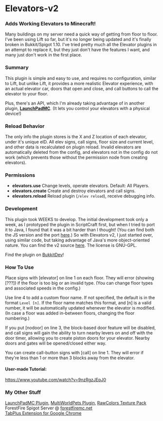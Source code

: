 # Elevators-v2
### Adds Working Elevators to Minecraft!

Many buildings on my server need a quick way of getting from floor to floor. I've been using Lift so far, but it's no longer being updated and it's finally broken in Bukkit/Spigot 1.10. I've tried pretty much all the Elevator plugins in an attempt to replace it, but they just don't have the features I want, and many just don't work in the first place.

### Summary
This plugin is simple and easy to use, and requires no configuration, similar to Lift, but unlike Lift, it provides a more realistic Elevator experience, with an actual elevator car, doors that open and close, and call buttons to call the elevator to your floor.

Plus, there's an API, which I'm already taking advantage of in another plugin, **[LaunchPadMC](http://dev.bukkit.org/projects/launchpad-mc)**. (It lets you control your elevators with a physical device!)

### Reload Behavior
The only info the plugin stores is the X and Z location of each elevator, under it's unique eID. All elev signs, call signs, floor size and current level, and other data is recalculated on plugin reload. Invalid elevators are automatically deleted from the config, and elevators not in the config do not work (which prevents those without the permission node from creating elevators).

### Permissions
- **elevators.use** Change levels, operate elevators. Default: All Players.
- **elevators.create** Create and destroy elevators and call signs.
- **elevators.reload** Reload plugin (`/elev reload`), receive debugging info.

### Development
This plugin took WEEKS to develop. The initial development took only a week, as I prototyped the plugin in ScriptCraft first, but when I tried to port it to Java, I found that it was a bit harder than I thought! (You can find both the JS version and the port [here](https://github.com/Pecacheu/Elevators).) So with Elevators v2, I just started over, using similar code, but taking advantage of Java's more object-oriented nature. You can find the v2 source [here](https://github.com/Pecacheu/Elevators-v2). The license is GNU-GPL.

Find the plugin on [BukkitDev](http://dev.bukkit.org/projects/elevators-v2)!

### How To Use
Place signs with [elevator] on line 1 on each floor. They will error (showing [???]) if the floor is too big or an invalid type. (You can change floor types and associated speeds in the config.)

Use line 4 to add a custom floor name. If not specified, the default is in the format `Level [n]`. If the floor name matches this format, and [n] is a valid number, it will be automatically updated whenever the elevator is modified. (In case a floor was added in-between floors, changing the floor numbering.)

If you put [nodoor] on line 3, the block-based door feature will be disabled, and call signs will gain the ability to turn nearby levers on and off with the door timer, allowing you to create piston doors for your elevator. Nearby doors and gates will be opened/closed either way.

You can create call-button signs with [call] on line 1. They will error if they're less than 1 or more than 3 blocks away from the elevator.

#### User-made Tutorial:
https://www.youtube.com/watch?v=9nzRgzJEpJ0

### My Other Stuff
[LaunchPadMC Plugin](http://dev.bukkit.org/projects/launchpad-mc), [MultiWorldPets Plugin](http://dev.bukkit.org/projects/multiworldpets), [RawColors Texture Pack](http://planetminecraft.com/texture_pack/raw-colors-15-low-contrast-complete-resource-pack)  
ForestFire Spigot Server @ [forestfiremc.net](http://forestfiremc.net)  
[TabPlus Extension for Google Chrome](http://chrome.google.com/webstore/detail/tabplus/hfcdmjginkilbcfeffkkggemafdjflhp)